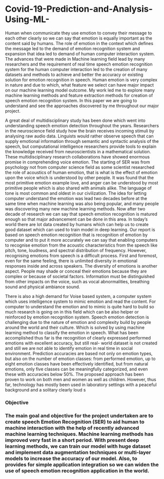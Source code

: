 # Covid-19-Prediction-and-Analysis-Using-ML-
Human when communicate they use emotion to convey their message to each other clearly so we can say that emotion is equally important as the content said by humans. The role of emotion in the context which defines the message led to the demand of emotion recognition system and expansion that idea led to demand of human computer interaction system. The advances that were made in Machine learning field lead by many researchers and the requirement of real time speech emotion recognition system for the human computer interaction led to the creation of many datasets and methods to achieve and better the accuracy or existing solution for emotion recognition in speech. Human emotion is very complex in nature and due to which, what feature we select can have major impact on our machine learning model outcome. My work led me to explore many machine learning methods and feature extraction methods for creation of speech emotion recognition system. In this paper we are going to understand and see the approaches discovered by me throughout	our	major	project.

A great deal of multidisciplinary study has been done which went into understanding speech emotion detection throughout the years. Researchers in the neuroscience field study how the brain receives incoming stimuli by analysing raw audio data. Linguists would rather observe speech that can supply emotional information through semantic and syntactic analysis of the speech, but computational intelligence researchers provide tools to explain the knowledge received from neuroscientists in a mathematical solution. These multidisciplinary research collaborations have showed enormous promise in comprehending voice emotion.
The starting of SER was from psychology not from computer science field as some scientist researched the role of acoustics of human emotion, that is what is the effect of emotion upon the voice which is understood by other people. It was found that the most primitive emotion example love, and anger can be understood by most primitive people which is also shared with animals alike. The language of tone is most common and oldest in our civilization. The idea for letting computer understand the emotion was lead two decades before at the same time when machine learning was also being popular, and many people was discovering many new machine learning methods. Now after two decade of research we can say that speech emotion recognition is matured enough so that major advancement can be done in this area. In today’s world there are lot data created by humans which can help us to create good dataset which can used to train model in deep learning. Our report is based on speech emotion recognition that is recognition of emotion by computer and to put it more accurately we can say that enabling computers to recognise emotion from the acoustic characteristics from the speech like pitch, tone, loudness, and spectral distribution of frequency. However, recognising emotions from speech is a difficult process. First and foremost, even for the same feeling, there is unlimited diversity in emotional responses inside and across speakers. The diversity of emotions is another aspect. People may shade or conceal their emotions because they are complex or because of societal factors. Information must be distinguished from other impacts on the voice, such as vocal abnormalities, breathing sound and physical ambiance sound.
 
There is also a high demand for Voise based system, a computer system which
uses intelligence system to mimic emotion and read the content. For computer to understand the emotion and to mimic is quite hard to build so much research is going on in this field which can be also helper or reinforced by emotion recognition system. Speech emotion detection is challenging due to the nature of emotion and complexity build by people around the world and their culture. Which is solved by using machine learning method to classify the emotion in speech. What has been accomplished thus far is the recognition of clearly expressed performed emotions with excellent accuracy, but still real- world dataset is not created and still we are not able to identify emotion in real time in social environment. Prediction accuracies are based not only on emotion types, but also on the number of emotion classes: from performed emotion, up to eight emotion classes have been effectively identified, but from natural emotions, only five classes can be meaningfully categorized, and even these with accuracies below 50%. The proposed approach has been proven to work on both men and women as well as children. However, thus far, technology has mostly been used
in laboratory settings with a peaceful background and a solitary clearly loud s
	<h3>Objective<h3>
The main goal and objective for the project undertaken are to create speech Emotion Recognition (SER) to aid human to machine interaction with the help of recently advanced machine learning techniques. Machine learning methods has improved very fast in a short period. With present deep learning methods, we can train our model with huge dataset and implement data augmentation techniques or multi-layer models to increase the accuracy of our model. Also, to provides for simple application integration so we can widen the use of speech emotion recognition application in the world.
